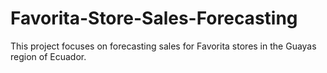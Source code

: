 # Favorita-Store-Sales-Forecasting
This project focuses on forecasting sales for Favorita stores in the Guayas region of Ecuador.

